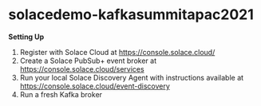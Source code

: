 # solacedemo-kafkasummitapac2021

**Setting Up**

1. Register with Solace Cloud at https://console.solace.cloud/
2. Create a Solace PubSub+ event broker at https://console.solace.cloud/services 
3. Run your local Solace Discovery Agent with instructions available at https://console.solace.cloud/event-discovery
4. Run a fresh Kafka broker
